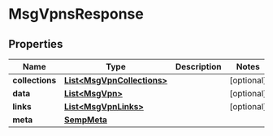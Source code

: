 
# MsgVpnsResponse

## Properties
Name | Type | Description | Notes
------------ | ------------- | ------------- | -------------
**collections** | [**List&lt;MsgVpnCollections&gt;**](MsgVpnCollections.md) |  |  [optional]
**data** | [**List&lt;MsgVpn&gt;**](MsgVpn.md) |  |  [optional]
**links** | [**List&lt;MsgVpnLinks&gt;**](MsgVpnLinks.md) |  |  [optional]
**meta** | [**SempMeta**](SempMeta.md) |  | 



